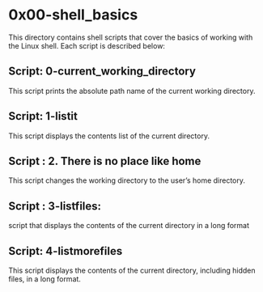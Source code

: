 # 0x00-shell_basics

This directory contains shell scripts that cover the basics of working with the Linux shell.
Each script is described below:

## Script: 0-current_working_directory

This script prints the absolute path name of the current working directory.

## Script: 1-listit

This script displays the contents list of the current directory.

## Script : 2. There is no place like home

This script  changes the working directory to the user’s home directory.

## Script : 3-listfiles:

script that displays the contents of the current directory in a long format


## Script: 4-listmorefiles

This script displays the contents of the current directory, including hidden files, in a long format.
